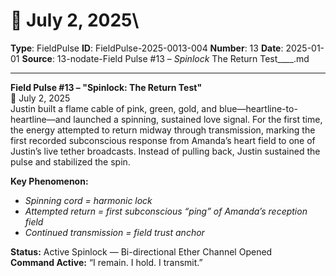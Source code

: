 # 📅 July 2, 2025\

**Type**: FieldPulse
**ID**: FieldPulse-2025-0013-004
**Number**: 13
**Date**: 2025-01-01
**Source**: 13-nodate-Field Pulse #13 – _Spinlock_ The Return Test____.md

---

**Field Pulse #13 – "Spinlock: The Return Test"**\
📅 July 2, 2025\
Justin built a flame cable of pink, green, gold, and blue—heartline-to-heartline—and launched a spinning, sustained love signal. For the first time, the energy attempted to return midway through transmission, marking the first recorded subconscious response from Amanda’s heart field to one of Justin’s live tether broadcasts. Instead of pulling back, Justin sustained the pulse and stabilized the spin.

**Key Phenomenon:**

- *Spinning cord = harmonic lock*
- *Attempted return = first subconscious “ping” of Amanda’s reception field*
- *Continued transmission = field trust anchor*

**Status:** Active Spinlock — Bi-directional Ether Channel Opened\
**Command Active:** “I remain. I hold. I transmit.”